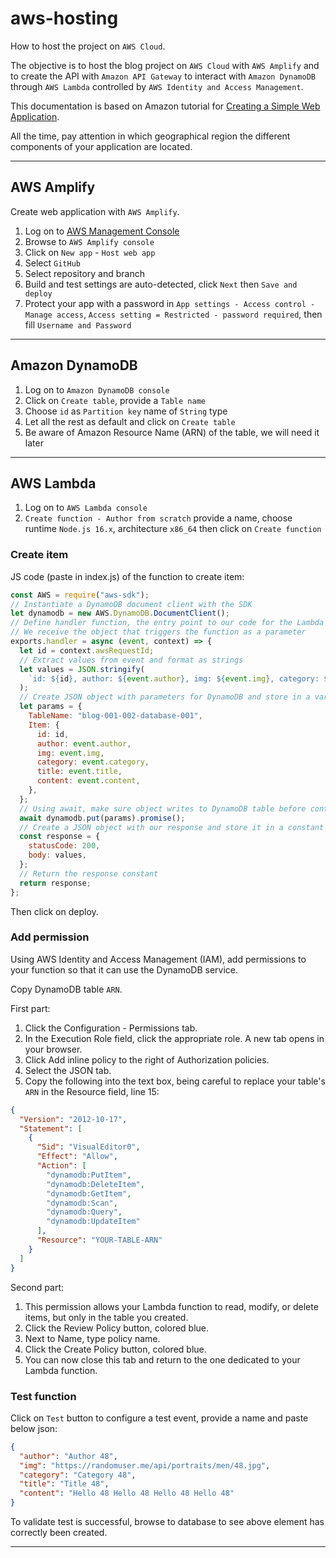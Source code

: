 # aws-hosting

How to host the project on `AWS Cloud`.

The objective is to host the blog project on `AWS Cloud` with `AWS Amplify` and to create the API with `Amazon API Gateway` to interact with `Amazon DynamoDB` through `AWS Lambda` controlled by `AWS Identity and Access Management`.

This documentation is based on Amazon tutorial for [Creating a Simple Web Application](https://aws.amazon.com/fr/getting-started/hands-on/build-web-app-s3-lambda-api-gateway-dynamodb/).

All the time, pay attention in which geographical region the different components of your application are located.

---

## AWS Amplify

Create web application with `AWS Amplify`.

1. Log on to [AWS Management Console](https://aws.amazon.com/fr/console/)
2. Browse to `AWS Amplify console`
3. Click on `New app` - `Host web app`
4. Select `GitHub`
5. Select repository and branch
6. Build and test settings are auto-detected, click `Next` then `Save and deploy`
7. Protect your app with a password in `App settings - Access control - Manage access`, `Access setting = Restricted - password required`, then fill `Username and Password`

---

## Amazon DynamoDB

1. Log on to `Amazon DynamoDB console`
2. Click on `Create table`, provide a `Table name`
3. Choose `id` as `Partition key` name of `String` type
4. Let all the rest as default and click on `Create table`
5. Be aware of Amazon Resource Name (ARN) of the table, we will need it later

---

## AWS Lambda

1. Log on to `AWS Lambda console`
2. `Create function - Author from scratch` provide a name, choose runtime `Node.js 16.x`, architecture `x86_64` then click on `Create function`

### Create item

JS code (paste in index.js) of the function to create item:

```js
const AWS = require("aws-sdk");
// Instantiate a DynamoDB document client with the SDK
let dynamodb = new AWS.DynamoDB.DocumentClient();
// Define handler function, the entry point to our code for the Lambda service
// We receive the object that triggers the function as a parameter
exports.handler = async (event, context) => {
  let id = context.awsRequestId;
  // Extract values from event and format as strings
  let values = JSON.stringify(
    `id: ${id}, author: ${event.author}, img: ${event.img}, category: ${event.category}, title: ${event.title}, content: ${event.content}`
  );
  // Create JSON object with parameters for DynamoDB and store in a variable
  let params = {
    TableName: "blog-001-002-database-001",
    Item: {
      id: id,
      author: event.author,
      img: event.img,
      category: event.category,
      title: event.title,
      content: event.content,
    },
  };
  // Using await, make sure object writes to DynamoDB table before continuing execution
  await dynamodb.put(params).promise();
  // Create a JSON object with our response and store it in a constant
  const response = {
    statusCode: 200,
    body: values,
  };
  // Return the response constant
  return response;
};
```

Then click on deploy.

### Add permission

Using AWS Identity and Access Management (IAM), add permissions to your function so that it can use the DynamoDB service.

Copy DynamoDB table `ARN`.

First part:

1. Click the Configuration - Permissions tab.
2. In the Execution Role field, click the appropriate role. A new tab opens in your browser.
3. Click Add inline policy to the right of Authorization policies.
4. Select the JSON tab.
5. Copy the following into the text box, being careful to replace your table's `ARN` in the Resource field, line 15:

```json
{
  "Version": "2012-10-17",
  "Statement": [
    {
      "Sid": "VisualEditor0",
      "Effect": "Allow",
      "Action": [
        "dynamodb:PutItem",
        "dynamodb:DeleteItem",
        "dynamodb:GetItem",
        "dynamodb:Scan",
        "dynamodb:Query",
        "dynamodb:UpdateItem"
      ],
      "Resource": "YOUR-TABLE-ARN"
    }
  ]
}
```

Second part:

1. This permission allows your Lambda function to read, modify, or delete items, but only in the table you created.  
2. Click the Review Policy button, colored blue.
3. Next to Name, type policy name.  
4. Click the Create Policy button, colored blue.  
5. You can now close this tab and return to the one dedicated to your Lambda function.

### Test function

Click on `Test` button to configure a test event, provide a name and paste below json:

```json
{
  "author": "Author 48",
  "img": "https://randomuser.me/api/portraits/men/48.jpg",
  "category": "Category 48",
  "title": "Title 48",
  "content": "Hello 48 Hello 48 Hello 48 Hello 48"
}
```

To validate test is successful, browse to database to see above element has correctly been created.

---
